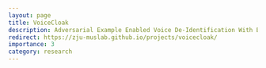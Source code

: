 ```yaml
---
layout: page
title: VoiceCloak
description: Adversarial Example Enabled Voice De-Identification With Balanced Privacy And Utility
redirect: https://zju-muslab.github.io/projects/voicecloak/
importance: 3
category: research
---
```

